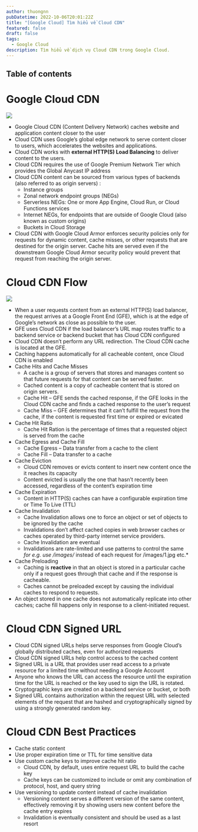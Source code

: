 ```yaml
---
author: thuongnn
pubDatetime: 2022-10-06T20:01:22Z
title: "[Google Cloud] Tìm hiểu về Cloud CDN"
featured: false
draft: false
tags:
  - Google Cloud
description: Tìm hiểu về dịch vụ Cloud CDN trong Google Cloud.
---
```


## Table of contents

# Google Cloud CDN

![](https://github.com/user-attachments/assets/9732d303-76f4-4d43-82d4-70f1dfba4485)

- Google Cloud CDN (Content Delivery Network) caches website and application content closer to the user
- Cloud CDN uses Google’s global edge network to serve content closer to users, which accelerates the websites and applications.
- Cloud CDN works with **external HTTP(S) Load Balancing** to deliver content to the users.
- Cloud CDN requires the use of Google Premium Network Tier which provides the Global Anycast IP address
- Cloud CDN content can be sourced from various types of backends (also referred to as origin servers) :
  - Instance groups
  - Zonal network endpoint groups (NEGs)
  - Serverless NEGs: One or more App Engine, Cloud Run, or Cloud Functions services
  - Internet NEGs, for endpoints that are outside of Google Cloud (also known as custom origins)
  - Buckets in Cloud Storage
- Cloud CDN with Google Cloud Armor enforces security policies only for requests for dynamic content, cache misses, or other requests that are destined for the origin server. Cache hits are served even if the downstream Google Cloud Armor security policy would prevent that request from reaching the origin server.

# Cloud CDN Flow

![](https://github.com/user-attachments/assets/5d83d7dc-93e2-45b8-95e9-3b080230e186)

- When a user requests content from an external HTTP(S) load balancer, the request arrives at a Google Front End (GFE), which is at the edge of Google’s network as close as possible to the user.
- GFE uses Cloud CDN if the load balancer’s URL map routes traffic to a backend service or backend bucket that has Cloud CDN configured
- Cloud CDN doesn’t perform any URL redirection. The Cloud CDN cache is located at the GFE.
- Caching happens automatically for all cacheable content, once Cloud CDN is enabled
- Cache Hits and Cache Misses
  - A cache is a group of servers that stores and manages content so that future requests for that content can be served faster.
  - Cached content is a copy of cacheable content that is stored on origin servers.
  - Cache Hit – GFE sends the cached response, if the GFE looks in the Cloud CDN cache and finds a cached response to the user’s request
  - Cache Miss – GFE determines that it can’t fulfill the request from the cache, if the content is requested first time or expired or evicated
- Cache Hit Ratio
  - Cache Hit Ration is the percentage of times that a requested object is served from the cache
- Cache Egress and Cache Fill
  - Cache Egress – Data transfer from a cache to the client
  - Cache Fill – Data transfer to a cache
- Cache Eviction
  - Cloud CDN removes or evicts content to insert new content once the it reaches its capacity
  - Content evicted is usually the one that hasn’t recently been accessed, regardless of the content’s expiration time
- Cache Expiration
  - Content in HTTP(S) caches can have a configurable expiration time or Time To Live (TTL)
- Cache Invalidation
  - Cache Invalidation allows one to force an object or set of objects to be ignored by the cache
  - Invalidations don’t affect cached copies in web browser caches or caches operated by third-party internet service providers.
  - Cache Invalidation are eventual
  - Invalidations are rate-limited and use patterns to control the same _for e.g. use /images/_ instead of each request for /images/1.jpg etc.\*
- Cache Preloading
  - Caching is **reactive** in that an object is stored in a particular cache only if a request goes through that cache and if the response is cacheable.
  - Caches cannot be preloaded except by causing the individual caches to respond to requests.
- An object stored in one cache does not automatically replicate into other caches; cache fill happens only in response to a client-initiated request.

# Cloud CDN Signed URL

- Cloud CDN signed URLs helps serve responses from Google Cloud’s globally distributed caches, even for authorized requests
- Cloud CDN signed URLs help control access to the cached content
- Signed URL is a URL that provides user read access to a private resource for a limited time without needing a Google Account
- Anyone who knows the URL can access the resource until the expiration time for the URL is reached or the key used to sign the URL is rotated.
- Cryptographic keys are created on a backend service or bucket, or both
- Signed URL contains authorization within the request URL with selected elements of the request that are hashed and cryptographically signed by using a strongly generated random key.

# Cloud CDN Best Practices

- Cache static content
- Use proper expiration time or TTL for time sensitive data
- Use custom cache keys to improve cache hit ratio
  - Cloud CDN, by default, uses entire request URL to build the cache key
  - Cache keys can be customized to include or omit any combination of protocol, host, and query string
- Use versioning to update content instead of cache invalidation
  - Versioning content serves a different version of the same content, effectively removing it by showing users new content before the cache entry expires
  - Invalidation is eventually consistent and should be used as a last resort
